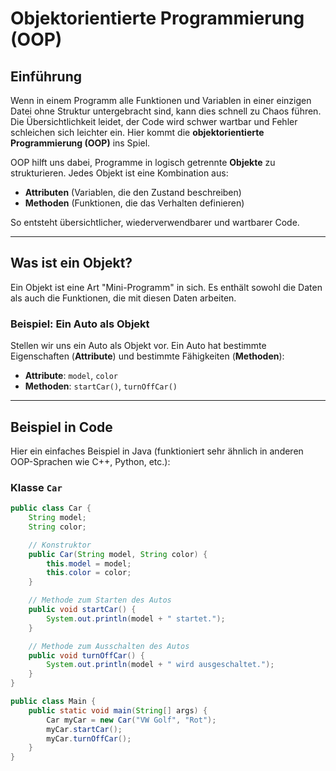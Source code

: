 # Objektorientierte Programmierung (OOP)

## Einführung

Wenn in einem Programm alle Funktionen und Variablen in einer einzigen Datei ohne Struktur untergebracht sind, kann dies schnell zu Chaos führen. Die Übersichtlichkeit leidet, der Code wird schwer wartbar und Fehler schleichen sich leichter ein. Hier kommt die **objektorientierte Programmierung (OOP)** ins Spiel.

OOP hilft uns dabei, Programme in logisch getrennte **Objekte** zu strukturieren. Jedes Objekt ist eine Kombination aus:

- **Attributen** (Variablen, die den Zustand beschreiben)
- **Methoden** (Funktionen, die das Verhalten definieren)

So entsteht übersichtlicher, wiederverwendbarer und wartbarer Code.

---

## Was ist ein Objekt?

Ein Objekt ist eine Art "Mini-Programm" in sich. Es enthält sowohl die Daten als auch die Funktionen, die mit diesen Daten arbeiten.

### Beispiel: Ein Auto als Objekt

Stellen wir uns ein Auto als Objekt vor. Ein Auto hat bestimmte Eigenschaften (**Attribute**) und bestimmte Fähigkeiten (**Methoden**):

- **Attribute**: `model`, `color`
- **Methoden**: `startCar()`, `turnOffCar()`

---

## Beispiel in Code

Hier ein einfaches Beispiel in Java (funktioniert sehr ähnlich in anderen OOP-Sprachen wie C++, Python, etc.):

### Klasse `Car`

```java
public class Car {
    String model;
    String color;

    // Konstruktor
    public Car(String model, String color) {
        this.model = model;
        this.color = color;
    }

    // Methode zum Starten des Autos
    public void startCar() {
        System.out.println(model + " startet.");
    }

    // Methode zum Ausschalten des Autos
    public void turnOffCar() {
        System.out.println(model + " wird ausgeschaltet.");
    }
}

public class Main {
    public static void main(String[] args) {
        Car myCar = new Car("VW Golf", "Rot");
        myCar.startCar();
        myCar.turnOffCar();
    }
}
```